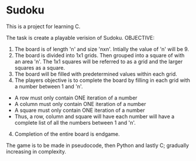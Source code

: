 # Sudoku
This is a project for learning C.

The task is create a playable verision of Sudoku. 
OBJECTIVE:
1. The board is of length 'n' and size 'nxn'. Intially the value of 'n' will be 9.
2. The board is divided into 1x1 grids. Then grouped into a square of with an area 'n'. The 1x1 squares will be referred to as a grid and the larger squares as a square.
2. The board will be filled with predetermined values within each grid.
3. The players objective is to complete the board by filling in each grid with a number between 1 and 'n'.
  - A row must only contain ONE iteration of a number
  - A column must only contain ONE iteration of a number
  - A square must only contain ONE iteration of a number
  - Thus, a row, column and square will have each number will have a complete list of all the numbers between 1 and 'n'.
4. Completion of the entire board is endgame.

The game is to be made in pseudocode, then Python and lastly C; gradually increasing in complexity. 
